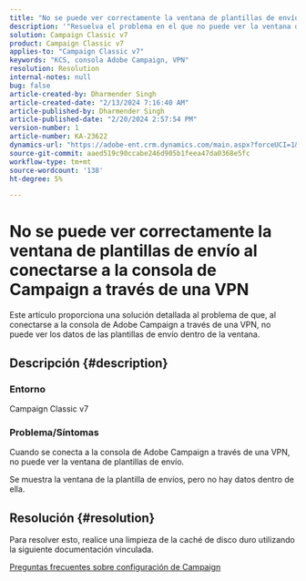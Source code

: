 ```yaml
---
title: "No se puede ver correctamente la ventana de plantillas de envíos cuando se conecta a la consola de Campaign a través de una VPN"
description: '"Resuelva el problema en el que no puede ver la ventana de plantillas de envío al conectarse a la consola de Campaign a través de una VPN. Debe realizar una caché de disco duro".'
solution: Campaign Classic v7
product: Campaign Classic v7
applies-to: "Campaign Classic v7"
keywords: "KCS, consola Adobe Campaign, VPN"
resolution: Resolution
internal-notes: null
bug: false
article-created-by: Dharmender Singh
article-created-date: "2/13/2024 7:16:40 AM"
article-published-by: Dharmender Singh
article-published-date: "2/20/2024 2:57:54 PM"
version-number: 1
article-number: KA-23622
dynamics-url: "https://adobe-ent.crm.dynamics.com/main.aspx?forceUCI=1&pagetype=entityrecord&etn=knowledgearticle&id=a9886dd4-3fca-ee11-9079-6045bd0061cb"
source-git-commit: aaed519c90ccabe246d905b1feea47da0368e5fc
workflow-type: tm+mt
source-wordcount: '138'
ht-degree: 5%

---
```


# No se puede ver correctamente la ventana de plantillas de envío al conectarse a la consola de Campaign a través de una VPN


Este artículo proporciona una solución detallada al problema de que, al conectarse a la consola de Adobe Campaign a través de una VPN, no puede ver los datos de las plantillas de envío dentro de la ventana.

## Descripción {#description}


### <b>Entorno</b>

Campaign Classic v7

### <b>Problema/Síntomas</b>

Cuando se conecta a la consola de Adobe Campaign a través de una VPN, no puede ver la ventana de plantillas de envío.

Se muestra la ventana de la plantilla de envíos, pero no hay datos dentro de ella.


## Resolución {#resolution}


Para resolver esto, realice una limpieza de la caché de disco duro utilizando la siguiente documentación vinculada.

[Preguntas frecuentes sobre configuración de Campaign](https://experienceleague.adobe.com/docs/campaign-classic/using/getting-started/starting-with-adobe-campaign/faq/faq-campaign-config.html?lang=en#perform-hard-cache-clear)
